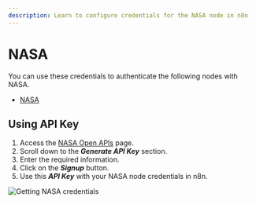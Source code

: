 ```yaml
---
description: Learn to configure credentials for the NASA node in n8n
---
```


# NASA

You can use these credentials to authenticate the following nodes with NASA.
- [NASA](../../nodes-library/nodes/NASA/README.md)

## Using API Key

1. Access the [NASA Open APIs](https://api.nasa.gov/) page.
2. Scroll down to the ***Generate API Key*** section.
3. Enter the required information.
3. Click on the ***Signup*** button.
4. Use this ***API Key*** with your NASA node credentials in n8n.

![Getting NASA credentials](./using-api.gif)
